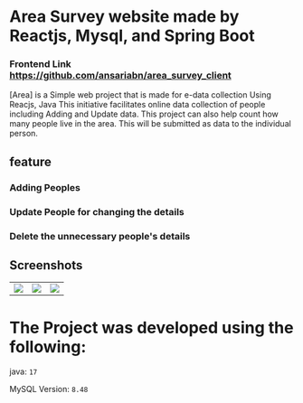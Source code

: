 # Area Survey website made by Reactjs, Mysql, and Spring Boot 
### Frontend Link https://github.com/ansariabn/area_survey_client


[Area] is a Simple web project that is made for e-data collection Using Reacjs, Java 
This initiative facilitates online data collection of people including Adding and Update data. This project can also help count how many people live in the area. This  will be submitted as data to the individual person.


## feature 

### Adding Peoples 

### Update People for changing the details

### Delete the unnecessary people's details

## Screenshots
 
|  |  |  |
| -------| -------| -------|
| ![](https://github.com/ansariabn/area_survey_backend/assets/110123115/90a4a4db-b36e-4a97-859d-9e2e68411dcc) |![](https://github.com/ansariabn/area_survey_backend/assets/110123115/b5a5ef16-1e75-4537-9161-2d27b76c17a7) | ![](https://github.com/ansariabn/area_survey_backend/assets/110123115/1db14507-378e-4225-9dc5-785c8fd6a33c) |

# The Project was developed using the following:

java: 			`17`

MySQL Version: 		`8.48`

